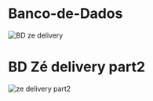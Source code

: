 # Banco-de-Dados
![BD ze delivery](https://github.com/Dnizdj/Banco-de-Dados/assets/143645517/585dc77e-f432-4ab0-9c75-703886836d0a)
# BD Zé delivery part2
![ze delivery part2](https://github.com/Dnizdj/Banco-de-Dados/assets/143645517/166ffaee-b48f-4953-a174-4c71b145915c)
